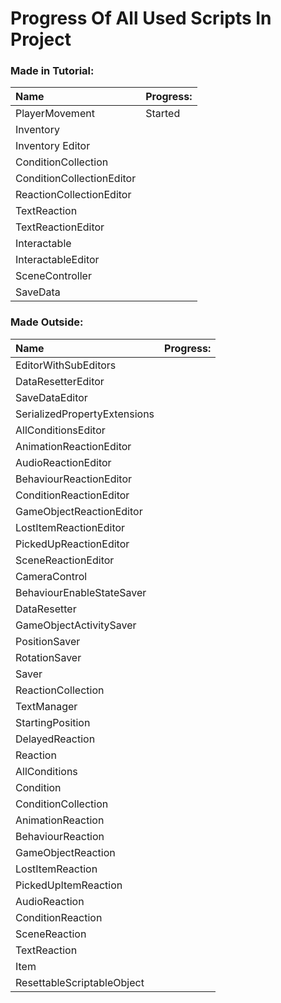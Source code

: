 # Progress Of All Used Scripts In Project

### Made in Tutorial:
| Name				| Progress:	|
|:------------------------------|:--------------|
| PlayerMovement		| Started
| Inventory			| 
| Inventory Editor		| 
| ConditionCollection		| 
| ConditionCollectionEditor	| 
| ReactionCollectionEditor	| 
| TextReaction			| 
| TextReactionEditor		| 
| Interactable			| 
| InteractableEditor		| 
| SceneController		| 
| SaveData			| 		|

### Made Outside:
| Name				| Progress:	|
|:------------------------------|:--------------|
| EditorWithSubEditors		| 
| DataResetterEditor		| 
| SaveDataEditor		| 
| SerializedPropertyExtensions	| 
| AllConditionsEditor		| 
| AnimationReactionEditor	| 
| AudioReactionEditor		| 
| BehaviourReactionEditor	| 
| ConditionReactionEditor	| 
| GameObjectReactionEditor	| 
| LostItemReactionEditor	| 
| PickedUpReactionEditor	| 
| SceneReactionEditor		| 
| CameraControl			| 
| BehaviourEnableStateSaver	| 
| DataResetter			| 
| GameObjectActivitySaver	| 
| PositionSaver			| 
| RotationSaver			| 
| Saver				| 
| ReactionCollection		| 
| TextManager			| 
| StartingPosition		| 
| DelayedReaction		| 
| Reaction			| 
| AllConditions			| 
| Condition			| 
| ConditionCollection		| 
| AnimationReaction		| 
| BehaviourReaction		| 
| GameObjectReaction		| 
| LostItemReaction		| 
| PickedUpItemReaction		| 
| AudioReaction			| 
| ConditionReaction		| 
| SceneReaction			| 
| TextReaction			| 
| Item				| 
| ResettableScriptableObject	| 		|